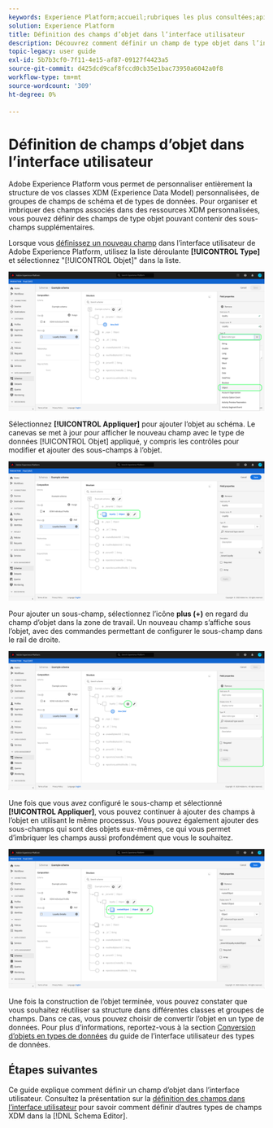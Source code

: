 ```yaml
---
keywords: Experience Platform;accueil;rubriques les plus consultées;api;API;XDM;système XDM;modèle de données d’expérience;modèle de données;ui;espace de travail;objet;champ;
solution: Experience Platform
title: Définition des champs d’objet dans l’interface utilisateur
description: Découvrez comment définir un champ de type objet dans l’interface utilisateur de l’Experience Platform.
topic-legacy: user guide
exl-id: 5b7b3cf0-7f11-4e15-af87-09127f4423a5
source-git-commit: d425dcd9caf8fccd0cb35e1bac73950a6042a0f8
workflow-type: tm+mt
source-wordcount: '309'
ht-degree: 0%

---
```


# Définition de champs d’objet dans l’interface utilisateur

Adobe Experience Platform vous permet de personnaliser entièrement la structure de vos classes XDM (Experience Data Model) personnalisées, de groupes de champs de schéma et de types de données. Pour organiser et imbriquer des champs associés dans des ressources XDM personnalisées, vous pouvez définir des champs de type objet pouvant contenir des sous-champs supplémentaires.

Lorsque vous [définissez un nouveau champ](./overview.md#define) dans l’interface utilisateur de Adobe Experience Platform, utilisez la liste déroulante **[!UICONTROL Type]** et sélectionnez &quot;[!UICONTROL Objet]&quot; dans la liste.

![](../../images/ui/fields/special/object.png)

Sélectionnez **[!UICONTROL Appliquer]** pour ajouter l’objet au schéma. Le canevas se met à jour pour afficher le nouveau champ avec le type de données [!UICONTROL Objet] appliqué, y compris les contrôles pour modifier et ajouter des sous-champs à l’objet.

![](../../images/ui/fields/special/object-applied.png)

Pour ajouter un sous-champ, sélectionnez l’icône **plus (+)** en regard du champ d’objet dans la zone de travail. Un nouveau champ s’affiche sous l’objet, avec des commandes permettant de configurer le sous-champ dans le rail de droite.

![](../../images/ui/fields/special/object-add-field.png)

Une fois que vous avez configuré le sous-champ et sélectionné **[!UICONTROL Appliquer]**, vous pouvez continuer à ajouter des champs à l’objet en utilisant le même processus. Vous pouvez également ajouter des sous-champs qui sont des objets eux-mêmes, ce qui vous permet d’imbriquer les champs aussi profondément que vous le souhaitez.

![](../../images/ui/fields/special/object-nested.png)

Une fois la construction de l’objet terminée, vous pouvez constater que vous souhaitez réutiliser sa structure dans différentes classes et groupes de champs. Dans ce cas, vous pouvez choisir de convertir l’objet en un type de données. Pour plus d’informations, reportez-vous à la section [Conversion d’objets en types de données](../resources/data-types.md#convert) du guide de l’interface utilisateur des types de données.

## Étapes suivantes

Ce guide explique comment définir un champ d’objet dans l’interface utilisateur. Consultez la présentation sur la [définition des champs dans l’interface utilisateur](./overview.md#special) pour savoir comment définir d’autres types de champs XDM dans la [!DNL Schema Editor].
